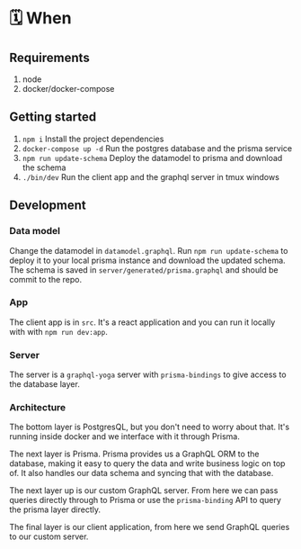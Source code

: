 # 🗓 When

## Requirements

1.  node
2.  docker/docker-compose

## Getting started

1.  `npm i` Install the project dependencies
2.  `docker-compose up -d` Run the postgres database and the prisma service
3.  `npm run update-schema` Deploy the datamodel to prisma and download the schema
4.  `./bin/dev` Run the client app and the graphql server in tmux windows

## Development

### Data model

Change the datamodel in `datamodel.graphql`. Run `npm run update-schema` to deploy it to your local prisma instance and download the updated schema. The schema is saved in `server/generated/prisma.graphql` and should be commit to the repo.

### App

The client app is in `src`. It's a react application and you can run it locally with with `npm run dev:app`.

### Server

The server is a `graphql-yoga` server with `prisma-bindings` to give access to the database layer.

### Architecture

The bottom layer is PostgresQL, but you don't need to worry about that. It's running inside docker and we interface with it through Prisma.

The next layer is Prisma. Prisma provides us a GraphQL ORM to the database, making it easy to query the data and write business logic on top of. It also handles our data schema and syncing that with the database.

The next layer up is our custom GraphQL server. From here we can pass queries directly through to Prisma or use the `prisma-binding` API to query the prisma layer directly.

The final layer is our client application, from here we send GraphQL queries to our custom server.
